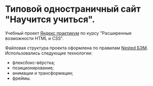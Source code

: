 # Типовой одностраничный сайт **"Научится учиться"**.

Учебный проект [Яндекс практикум](https://practicum.yandex.ru/) по курсу "Расширенные возможности HTML и CSS".

Файловая структура проекта оформлена по правилам [Nested БЭМ](https://ru.bem.info/).<br/>
Использовались следующие технологии:
* флексбокс-вёрстка;
* позиционирование;
* анимации и трансформации;
* фреймы.
